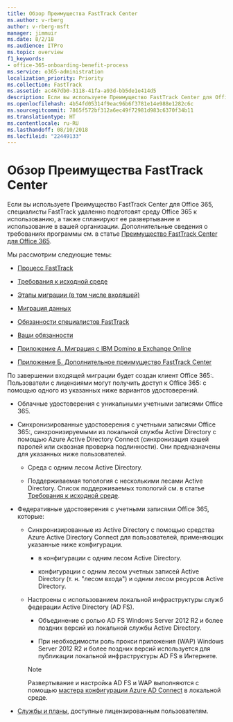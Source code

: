 ```yaml
---
title: Обзор Преимущества FastTrack Center
ms.author: v-rberg
author: v-rberg-msft
manager: jimmuir
ms.date: 8/2/18
ms.audience: ITPro
ms.topic: overview
f1_keywords:
- office-365-onboarding-benefit-process
ms.service: o365-administration
localization_priority: Priority
ms.collection: FastTrack
ms.assetid: ac467db0-3118-41fa-a93d-bb5de1e414d5
description: Если вы используете Преимущество FastTrack Center для Office 365, специалисты FastTrack удаленно подготовят среду Office 365 к использованию, а также спланируют ее развертывание и использование в вашей организации. Дополнительные сведения о требованиях программы см. в статье "Преимущество FastTrack Center для Office 365".
ms.openlocfilehash: 4b54fd05314f9eac96b6f3781e14e988e1282c6c
ms.sourcegitcommit: 7865f572bf312a6ec49f72981d983c6370f34b11
ms.translationtype: HT
ms.contentlocale: ru-RU
ms.lasthandoff: 08/10/2018
ms.locfileid: "22449133"
---
```

# <a name="fasttrack-center-benefit-overview"></a>Обзор Преимущества FastTrack Center

Если вы используете Преимущество FastTrack Center для Office 365, специалисты FastTrack удаленно подготовят среду Office 365 к использованию, а также спланируют ее развертывание и использование в вашей организации. Дополнительные сведения о требованиях программы см. в статье [Преимущество FastTrack Center для Office 365](fasttrack-benefit-for-office-365.md).
  
Мы рассмотрим следующие темы:
  
- [Процесс FastTrack](fasttrack-process.md)
    
- [Требования к исходной среде](source-environment-expectations.md)
    
- [Этапы миграции (в том числе входящей)](onboarding-and-migration.md)
    
- [Миграция данных](data-migration.md)
    
- [Обязанности специалистов FastTrack](fasttrack-responsibilities.md)
    
- [Ваши обязанности](your-responsibilities.md)
    
- [Приложение А. Миграция с IBM Domino в Exchange Online](from-ibm-domino-to-exchange-online.md)
    
- [Приложение Б. Дополнительное преимущество FastTrack Center](fasttrack-additional-benefits.md)
    
По завершении входящей миграции будет создан клиент Office 365:. Пользователи с лицензиями могут получить доступ к Office 365: с помощью одного из указанных ниже вариантов удостоверений.
  
- Облачные удостоверения с уникальными учетными записями Office 365.
    
- Синхронизированные удостоверения с учетными записями Office 365:, синхронизируемыми из локальной службы Active Directory с помощью Azure Active Directory Connect (синхронизация хэшей паролей или сквозная проверка подлинности). Они предназначены для указанных ниже пользователей.
    
  - Среда с одним лесом Active Directory.
    
  - Поддерживаемая топология с несколькими лесами Active Directory. Список поддерживаемых топологий см. в статье [Требования к исходной среде](source-environment-expectations.md).
    
- Федеративные удостоверения с учетными записями Office 365, которые:
    
  - Синхронизированные из Active Directory с помощью средства Azure Active Directory Connect для пользователей, применяющих указанные ниже конфигурации.
    
      - в конфигурации с одним лесом Active Directory.
    
      - конфигурации с одним лесом учетных записей Active Directory (т. н. "лесом входа") и одним лесом ресурсов Active Directory.
    
  - Настроены с использованием локальной инфраструктуры служб федерации Active Directory (AD FS).
    
      - Объединение с ролью AD FS Windows Server 2012 R2 и более поздних версий из локальной службы Active Directory.
    
      - При необходимости роль прокси приложения (WAP) Windows Server 2012 R2 и более поздних версий используется для публикации локальной инфраструктуры AD FS в Интернете.
    
    > [!NOTE]
    > Развертывание и настройка AD FS и WAP выполняются с помощью [мастера конфигурации Azure AD Connect](https://go.microsoft.com/fwlink/?linkid=844794) в локальной среде. 
  
- [Службы и планы](eligible-services-and-plans.md), доступные лицензированным пользователям.
    

 
